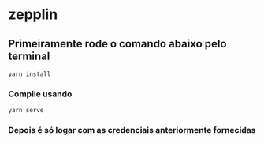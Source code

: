 # zepplin

## Primeiramente rode o comando abaixo pelo terminal

```
yarn install
```

### Compile usando

```
yarn serve
```

### Depois é só logar com as credenciais anteriormente fornecidas
